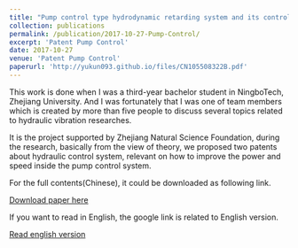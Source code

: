 ```yaml
---
title: "Pump control type hydrodynamic retarding system and its control method"
collection: publications
permalink: /publication/2017-10-27-Pump-Control/
excerpt: 'Patent Pump Control'
date: 2017-10-27
venue: 'Patent Pump Control'
paperurl: 'http://yukun093.github.io/files/CN105508322B.pdf'
---
```

This work is done when I was a third-year bachelor student in NingboTech, Zhejiang University. And I was fortunately that I was one of team members which is created by more than five people to discuss several topics related to hydraulic vibration researches.

It is the project supported by Zhejiang Natural Science Foundation, during the research, basically from the view of theory, we proposed two patents about hydraulic control system, relevant on how to improve the power and speed inside the pump control system.

For the full contents(Chinese), it could be downloaded as following link.

[Download paper here](http://academicpages.github.io/files/CN105508324B.pdf)

If you want to read in English, the google link is related to English version.

[Read english version](https://patents.google.com/patent/CN105508322B/en)